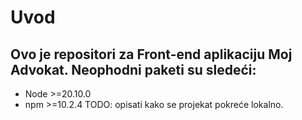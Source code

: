 # Uvod 
## Ovo je repositori za Front-end aplikaciju Moj Advokat. Neophodni paketi su sledeći:
- Node >=20.10.0
- npm >=10.2.4
TODO: opisati kako se projekat pokreće lokalno.